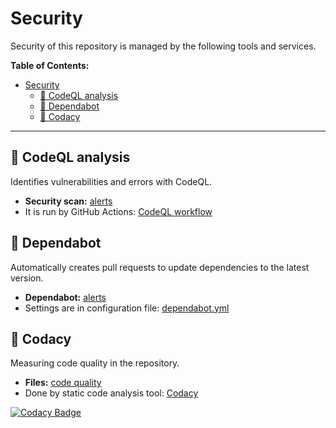 # Security

Security of this repository is managed by the following tools and services.

**Table of Contents:**

- [Security](#security)
  - [🚨 CodeQL analysis](#-codeql-analysis)
  - [🤖 Dependabot](#-dependabot)
  - [📝 Codacy](#-codacy)

---

## 🚨 CodeQL analysis

Identifies vulnerabilities and errors with CodeQL.

- **Security scan:** [alerts](https://github.com/krsiakdaniel/portfolio-website-krsiak-cz/security/code-scanning)
- It is run by GitHub Actions: [CodeQL workflow](https://github.com/krsiakdaniel/portfolio-website-krsiak-cz/actions/workflows/github-code-scanning/codeql)

## 🤖 Dependabot

Automatically creates pull requests to update dependencies to the latest version.

- **Dependabot:** [alerts](https://github.com/krsiakdaniel/portfolio-website-krsiak-cz/security/dependabot)
- Settings are in configuration file: [dependabot.yml](.github/dependabot.yml)

## 📝 Codacy

Measuring code quality in the repository.

- **Files:** [code quality](https://app.codacy.com/gh/krsiakdaniel/portfolio-website-krsiak-cz/files)
- Done by static code analysis tool: [Codacy](https://www.codacy.com/)

[![Codacy Badge](https://app.codacy.com/project/badge/Grade/eaa72f9b0a7242ae9179b0dfdd58faf5)](https://app.codacy.com/gh/krsiakdaniel/portfolio-website-krsiak-cz/dashboard?utm_source=gh&utm_medium=referral&utm_content=&utm_campaign=Badge_grade)
